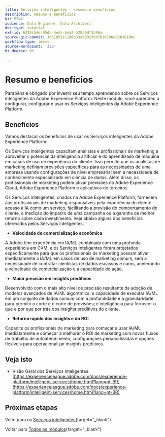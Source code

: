 ```yaml
---
title: Serviços inteligentes - resumo e benefícios
description: Resumo e benefícios
kt: 5342
audience: Data Engineer, Data Architect
doc-type: tutorial
exl-id: 6248cb4e-05da-4eda-bea2-b28a9df2b96a
source-git-commit: 3d61d91111d8693ab031fbd7b26706c02818108c
workflow-type: tm+mt
source-wordcount: '330'
ht-degree: 0%

---
```


# Resumo e benefícios

Parabéns e obrigado por investir seu tempo aprendendo sobre os Serviços inteligentes da Adobe Experience Platform.
Neste módulo, você aprendeu a configurar, configurar e usar os Serviços inteligentes da Adobe Experience Platform.

## Benefícios

Vamos destacar os benefícios de usar os Serviços inteligentes da Adobe Experience Platform:

Os Serviços inteligentes capacitam analistas e profissionais de marketing a aproveitar o potencial da inteligência artificial e do aprendizado de máquina em casos de uso de experiência do cliente. Isso permite que os analistas de marketing definam previsões específicas para as necessidades de uma empresa usando configurações de nível empresarial sem a necessidade de conhecimento especializado em ciência de dados. Além disso, os profissionais de marketing podem ativar previsões no Adobe Experience Cloud, Adobe Experience Platform e aplicativos de terceiros.

Os Serviços inteligentes, criados na Adobe Experience Platform, fornecem aos profissionais de marketing responsáveis pela experiência do cliente acesso à IA como um serviço, facilitando a previsão do comportamento do cliente, a medição do impacto de uma campanha ou a garantia de melhor retorno sobre cada investimento. Veja abaixo alguns dos benefícios oferecidos pelos Serviços inteligentes.

- **Velocidade de comercialização econômica**

A Adobe tem experiência em IA/ML combinada com uma profunda experiência em CXM, e os Serviços inteligentes foram projetados especificamente para que os profissionais de marketing possam ativar imediatamente a IA/ML em casos de uso de marketing comum, sem a necessidade de contratar cientistas de dados escassos e caros, acelerando a velocidade de comercialização e a capacidade de ação.

- **Maior precisão em insights preditivos**

Desenvolvido com o mais alto nível de precisão resultante da adoção de modelos avançados de IA/ML algorítmica; a capacidade de executar IA/ML em um conjunto de dados comum com a profundidade e a granularidade para permitir o corte e o corte de previsões; e inteligência para fornecer o que e por que por trás dos insights preditivos do cliente.

- **Retorno rápido dos insights e do ROI**

Capacite os profissionais de marketing para começar a usar IA/ML imediatamente e começar a melhorar o ROI de marketing com novos fluxos de trabalho de autoatendimento, configurações personalizadas e opções flexíveis para operacionalizar insights preditivos.

## Veja isto

- Visão Geral dos Serviços Inteligentes: [https://experienceleague.adobe.com/docs/experience-platform/intelligent-services/home.html?lang=pt-BR](https://experienceleague.adobe.com/docs/experience-platform/intelligent-services/home.html?lang=pt-BR)

## Próximas etapas

Volte para os [Serviços inteligentes](./intelligent-services.md){target="_blank"}

Voltar para [Todos os módulos](./../../../../overview.md){target="_blank"}
